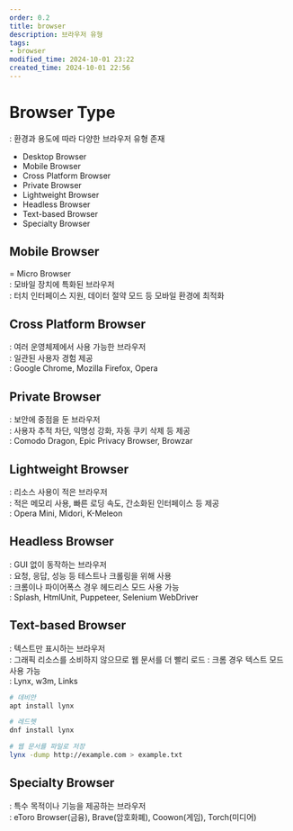 ```yaml
---
order: 0.2
title: browser
description: 브라우저 유형
tags:
- browser
modified_time: 2024-10-01 23:22
created_time: 2024-10-01 22:56
---
```


# Browser Type
: 환경과 용도에 따라 다양한 브라우저 유형 존재

- Desktop Browser 
- Mobile Browser
- Cross Platform Browser
- Private Browser
- Lightweight Browser
- Headless Browser
- Text-based Browser
- Specialty Browser



## Mobile Browser
= Micro Browser  
: 모바일 장치에 특화된 브라우저  
: 터치 인터페이스 지원, 데이터 절약 모드 등 모바일 환경에 최적화  


## Cross Platform Browser
: 여러 운영체제에서 사용 가능한 브라우저  
: 일관된 사용자 경험 제공  
: Google Chrome, Mozilla Firefox, Opera  


## Private Browser
: 보안에 중점을 둔 브라우저  
: 사용자 추적 차단, 익명성 강화, 자동 쿠키 삭제 등 제공  
: Comodo Dragon, Epic Privacy Browser, Browzar  


## Lightweight Browser
: 리소스 사용이 적은 브라우저  
: 적은 메모리 사용, 빠른 로딩 속도, 간소화된 인터페이스 등 제공  
: Opera Mini, Midori, K-Meleon  


## Headless Browser
: GUI 없이 동작하는 브라우저  
: 요청, 응답, 성능 등 테스트나 크롤링을 위해 사용  
: 크롬이나 파이어폭스 경우 헤드리스 모드 사용 가능  
: Splash, HtmlUnit, Puppeteer, Selenium WebDriver


## Text-based Browser
: 텍스트만 표시하는 브라우저  
: 그래픽 리소스를 소비하지 않으므로 웹 문서를 더 빨리 로드 
: 크롬 경우 텍스트 모드 사용 가능  
: Lynx, w3m, Links

```bash
# 데비안 
apt install lynx

# 레드헷
dnf install lynx

# 웹 문서를 파일로 저장
lynx -dump http://example.com > example.txt
```


## Specialty Browser
: 특수 목적이나 기능을 제공하는 브라우저  
: eToro Browser(금융), Brave(암호화폐), Coowon(게임), Torch(미디어)
